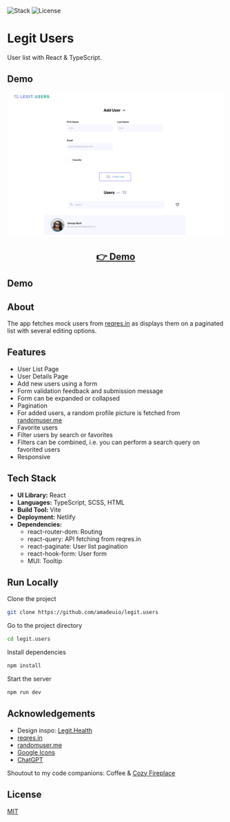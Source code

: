 ![Stack](https://img.shields.io/badge/Stack-React_|_TypeScript-149eca)
![License](https://img.shields.io/badge/License-MIT-green)

# Legit Users

User list with React & TypeScript.

## Demo

<p align="center">
  <img src="public/screenshots/screenshot.png" width="650px" alt="screenshot">
</p>
<h2 align="center">
  <a href="https://legitusers.netlify.app">👉 Demo</a>
</h2>

## Demo

## About

The app fetches mock users from [reqres.in](https://reqres.in/) as displays them on a paginated list with several editing options.

## Features

- User List Page
- User Details Page
- Add new users using a form
- Form validation feedback and submission message
- Form can be expanded or collapsed
- Pagination
- For added users, a random profile picture is fetched from [randomuser.me](https://randomuser.me/)
- Favorite users
- Filter users by search or favorites
- Filters can be combined, i.e. you can perform a search query on favorited users
- Responsive

## Tech Stack

- **UI Library:** React
- **Languages:** TypeScript, SCSS, HTML
- **Build Tool:** Vite
- **Deployment:** Netlify
- **Dependencies:**
  - react-router-dom: Routing
  - react-query: API fetching from reqres.in
  - react-paginate: User list pagination
  - react-hook-form: User form
  - MUI: Tooltip

## Run Locally

Clone the project

```bash
git clone https://github.com/amadeuio/legit.users
```

Go to the project directory

```bash
cd legit.users
```

Install dependencies

```bash
npm install
```

Start the server

```bash
npm run dev
```

## Acknowledgements

- Design inspo: [Legit.Health](https://legit.health/)
- [reqres.in](https://reqres.in/)
- [randomuser.me](https://randomuser.me/)
- [Google Icons](https://fonts.google.com/icons)
- [ChatGPT](https://chat.openai.com)

Shoutout to my code companions: Coffee & [Cozy Fireplace](https://www.youtube.com/watch?v=ze-TjhwceFE)

## License

[MIT](https://choosealicense.com/licenses/mit/)

